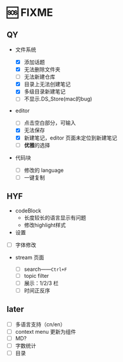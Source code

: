 # 🆘 FIXME

## QY

- 文件系统

  - [x] 添加话题
  - [x] 无法删除文件夹
  - [ ] 无法新建仓库
  - [x] 目录上无法创建笔记
  - [x] 多级目录新建笔记
  - [ ] 不显示.DS_Store(mac的bug)

- editor

  - [ ] 点击空白部分，可输入
  - [x] 无法保存
  - [x] 新建笔记，editor 页面未定位到新建笔记
  - [ ] **优雅**的选择

- 代码块

  - [ ] 修改的 language
  - [ ] 一键复制

## HYF
- codeBlock
  - 长度较长的语言显示有问题
  - 修改highlight样式
- 设置
 - [ ] 字体修改
- stream 页面

  - [ ] search——`Ctrl+F`
  - [ ] topic filter
  - [ ] 展示：1/2/3 栏
  - [ ] 时间正反序

## later

- [ ] 多语言支持（cn/en）
- [ ] context menu 更新为组件
- [ ] MD?
- [ ] 字数统计
- [ ] 目录
